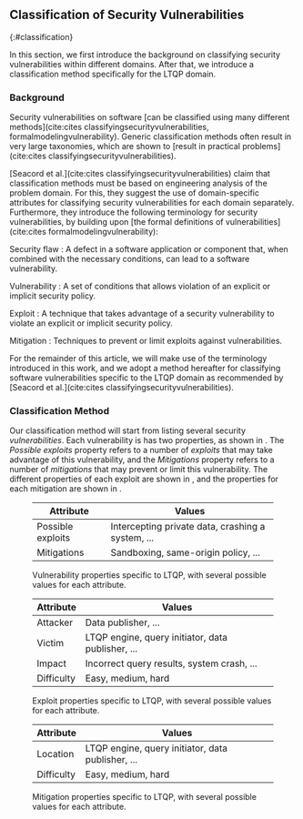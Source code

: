 ## Classification of Security Vulnerabilities
{:#classification}

In this section, we first introduce the background on classifying security vulnerabilities within different domains.
After that, we introduce a classification method specifically for the LTQP domain.

### Background

Security vulnerabilities on software [can be classified using many different methods](cite:cites classifyingsecurityvulnerabilities, formalmodelingvulnerability).
Generic classification methods often result in very large taxonomies,
which are shown to [result in practical problems](cite:cites classifyingsecurityvulnerabilities).

[Seacord et al.](cite:cites classifyingsecurityvulnerabilities)
claim that classification methods must be based on engineering analysis of the problem domain.
For this, they suggest the use of domain-specific attributes for classifying security vulnerabilities for each domain separately.
Furthermore, they introduce the following terminology for security vulnerabilities,
by building upon [the formal definitions of vulnerabilities](cite:cites formalmodelingvulnerability):

Security flaw
: A defect in a software application or component that, when combined with the necessary conditions, can lead to a software vulnerability.

Vulnerability
: A set of conditions that allows violation of an explicit or implicit security policy.

Exploit
: A technique that takes advantage of a security vulnerability to violate an explicit or implicit security policy.

Mitigation
: Techniques to prevent or limit exploits against vulnerabilities.

For the remainder of this article, we will make use of the terminology introduced in this work,
and we adopt a method hereafter for classifying software vulnerabilities specific to the LTQP domain
as recommended by [Seacord et al.](cite:cites classifyingsecurityvulnerabilities).

### Classification Method

Our classification method will start from listing several security _vulnerabilities_.
Each vulnerability is has two properties, as shown in [](#table-vulnerability-properties).
The _Possible exploits_ property refers to a number of _exploits_ that may take advantage of this vulnerability,
and the _Mitigations_ property refers to a number of _mitigations_ that may prevent or limit this vulnerability.
The different properties of each exploit are shown in [](#table-exploit-properties),
and the properties for each mitigation are shown in [](#table-mitigation-properties).

<figure id="table-vulnerability-properties" markdown="1" class="table">

| Attribute                             | Values     |
|---------------------------------------|------------|
| Possible exploits		                | Intercepting private data, crashing a system, ... |
| Mitigations			                | Sandboxing, same-origin policy, ... |

<figcaption markdown="block">
Vulnerability properties specific to LTQP, with several possible values for each attribute.
</figcaption>
</figure>


<figure id="table-exploit-properties" markdown="1" class="table">

| Attribute                             | Values     |
|---------------------------------------|------------|
| Attacker 				                | Data publisher, ... |
| Victim 				                | LTQP engine, query initiator, data publisher, ... |
| Impact 				                | Incorrect query results, system crash, ... |
| Difficulty 				            | Easy, medium, hard |

<figcaption markdown="block">
Exploit properties specific to LTQP, with several possible values for each attribute.
</figcaption>
</figure>

<figure id="table-mitigation-properties" markdown="1" class="table">

| Attribute                             | Values     |
|---------------------------------------|------------|
| Location 				                | LTQP engine, query initiator, data publisher, ... |
| Difficulty 				            | Easy, medium, hard |

<figcaption markdown="block">
Mitigation properties specific to LTQP, with several possible values for each attribute.
</figcaption>
</figure>